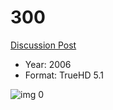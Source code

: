# 300 

[Discussion Post](https://www.avsforum.com/threads/bass-eq-for-filtered-movies.2995212/post-56898814)

* Year: 2006
* Format: TrueHD 5.1

![img 0](https://i.imgur.com/zITKL9b.jpg)

